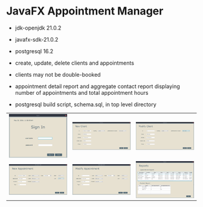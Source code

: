 # JavaFX Appointment Manager

- jdk-openjdk 21.0.2
- javafx-sdk-21.0.2
- postgresql 16.2

- create, update, delete clients and appointments
- clients may not be double-booked
- appointment detail report and aggregate contact report
displaying number of appointments and total appointment hours
- postgresql build script, schema.sql, in top level directory

<table>
  <tr>
    <td style="text-align:center;"><img src="/screenshots/login.png" alt="landing page" width="175" /></td>
    <td><img src="/screenshots/newClient.png" alt="new client page" width="250" /></td>
    <td><img src="/screenshots/modifyClient.png" alt="modify client page" width="250" /></td>
  </tr>
  <tr>
    <td><img src="/screenshots/newAppointment.png" alt="new appointment page" width="250" /></td>
    <td><img src="/screenshots/modifyAppointment.png" alt="modify appointment page" width="250" /></td>
    <td><img src="/screenshots/reports.png" alt="reports page" width="250" /></td>
  </tr>
</table>



